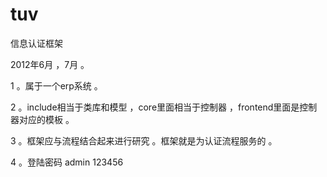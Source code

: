 tuv
===

信息认证框架

2012年6月 ，7月 。

1 。属于一个erp系统 。

2 。include相当于类库和模型 ，core里面相当于控制器 ，frontend里面是控制器对应的模板 。

3 。框架应与流程结合起来进行研究 。框架就是为认证流程服务的 。

4 。登陆密码 admin   123456 
